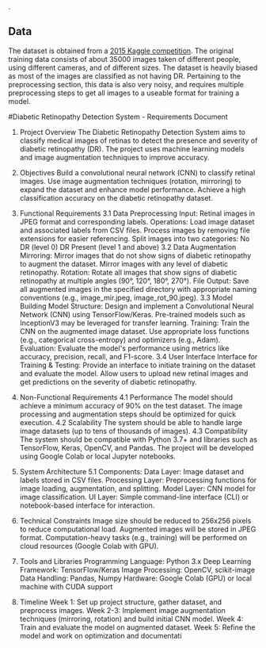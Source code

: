 . 

## Data

The dataset is obtained from a [2015 Kaggle competition](https://www.kaggle.com/c/diabetic-retinopathy-detection). The original training data consists of about 35000 images taken of different people, using different cameras, and of different sizes. The dataset is heavily biased as most of the images are classified as not having DR. Pertaining to the preprocessing section, this data is also very noisy, and requires multiple preprocessing steps to get all images to a useable format for training a model.

#Diabetic Retinopathy Detection System - Requirements Document
1. Project Overview
The Diabetic Retinopathy Detection System aims to classify medical images of retinas to detect the presence and severity of diabetic retinopathy (DR). The project uses machine learning models and image augmentation techniques to improve accuracy.

2. Objectives
Build a convolutional neural network (CNN) to classify retinal images.
Use image augmentation techniques (rotation, mirroring) to expand the dataset and enhance model performance.
Achieve a high classification accuracy on the diabetic retinopathy dataset.
3. Functional Requirements
3.1 Data Preprocessing
Input: Retinal images in JPEG format and corresponding labels.
Operations:
Load image dataset and associated labels from CSV files.
Process images by removing file extensions for easier referencing.
Split images into two categories:
No DR (level 0)
DR Present (level 1 and above)
3.2 Data Augmentation
Mirroring:
Mirror images that do not show signs of diabetic retinopathy to augment the dataset.
Mirror images with any level of diabetic retinopathy.
Rotation:
Rotate all images that show signs of diabetic retinopathy at multiple angles (90°, 120°, 180°, 270°).
File Output:
Save all augmented images in the specified directory with appropriate naming conventions (e.g., image_mir.jpeg, image_rot_90.jpeg).
3.3 Model Building
Model Structure:
Design and implement a Convolutional Neural Network (CNN) using TensorFlow/Keras.
Pre-trained models such as InceptionV3 may be leveraged for transfer learning.
Training:
Train the CNN on the augmented image dataset.
Use appropriate loss functions (e.g., categorical cross-entropy) and optimizers (e.g., Adam).
Evaluation:
Evaluate the model's performance using metrics like accuracy, precision, recall, and F1-score.
3.4 User Interface
Interface for Training & Testing:
Provide an interface to initiate training on the dataset and evaluate the model.
Allow users to upload new retinal images and get predictions on the severity of diabetic retinopathy.
4. Non-Functional Requirements
4.1 Performance
The model should achieve a minimum accuracy of 90% on the test dataset.
The image processing and augmentation steps should be optimized for quick execution.
4.2 Scalability
The system should be able to handle large image datasets (up to tens of thousands of images).
4.3 Compatibility
The system should be compatible with Python 3.7+ and libraries such as TensorFlow, Keras, OpenCV, and Pandas.
The project will be developed using Google Colab or local Jupyter notebooks.
5. System Architecture
5.1 Components:
Data Layer:
Image dataset and labels stored in CSV files.
Processing Layer:
Preprocessing functions for image loading, augmentation, and splitting.
Model Layer:
CNN model for image classification.
UI Layer:
Simple command-line interface (CLI) or notebook-based interface for interaction.
6. Technical Constraints
Image size should be reduced to 256x256 pixels to reduce computational load.
Augmented images will be stored in JPEG format.
Computation-heavy tasks (e.g., training) will be performed on cloud resources (Google Colab with GPU).
7. Tools and Libraries
Programming Language: Python 3.x
Deep Learning Framework: TensorFlow/Keras
Image Processing: OpenCV, scikit-image
Data Handling: Pandas, Numpy
Hardware: Google Colab (GPU) or local machine with CUDA support
8. Timeline
Week 1: Set up project structure, gather dataset, and preprocess images.
Week 2-3: Implement image augmentation techniques (mirroring, rotation) and build initial CNN model.
Week 4: Train and evaluate the model on augmented dataset.
Week 5: Refine the model and work on optimization and documentati


